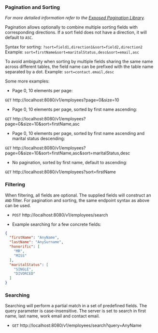 ### Pagination and Sorting

_For more detailed information refer to the [Exposed Pagination Library](https://github.com/perracodex/exposed-pagination)._

Pagination allows optionally to combine multiple sorting fields with corresponding directions.
If a sort field does not have a direction, it will default to `ASC`.

Syntax for sorting: `?sort=field1,direction1&sort=field2,direction2`
Example: `sort=firstName&sort=maritalStatus,desc&sort=email,asc`

To avoid ambiguity when sorting by multiple fields sharing the same name across different tables,
the field name can be prefixed with the table name separated by a dot.
Example: `sort=contact.email,desc`

Some more examples:

* Page 0, 10 elements per page:

`GET` http://localhost:8080/v1/employees?page=0&size=10

* Page 0, 10 elements per page, sorted by first name ascending:

`GET` http://localhost:8080/v1/employees?page=0&size=10&sort=firstName,asc

* Page 0, 10 elements per page, sorted by first name ascending and marital status descending:

`GET` http://localhost:8080/v1/employees?page=0&size=10&sort=firstName,asc&sort=maritalStatus,desc

* No pagination, sorted by first name, default to ascending:

`GET` http://localhost:8080/v1/employees?sort=firstName

### Filtering

When filtering, all fields are optional. The supplied fields will construct an `AND` filter.
For pagination and sorting, the same endpoint syntax as above can be used.

* `POST` http://localhost:8080/v1/employees/search

- Example searching for a few concrete fields:

```json
{
  "firstName": "AnyName",
  "lastName": "AnySurname",
  "honorific": [
    "MR",
    "MISS"
  ],
  "maritalStatus": [
    "SINGLE",
    "DIVORCED"
  ]
}
```

### Searching

Searching will perform a partial match in a set of predefined fields. The query parameter is case-insensitive.
The server is set to search in first name, last name, work email and contact email.

* `GET` http://localhost:8080/v1/employees/search?query=AnyName
